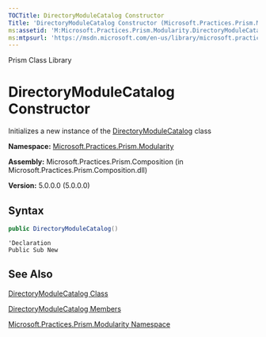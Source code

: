 ```yaml
---
TOCTitle: DirectoryModuleCatalog Constructor
Title: 'DirectoryModuleCatalog Constructor (Microsoft.Practices.Prism.Modularity)'
ms:assetid: 'M:Microsoft.Practices.Prism.Modularity.DirectoryModuleCatalog.\#ctor'
ms:mtpsurl: 'https://msdn.microsoft.com/en-us/library/microsoft.practices.prism.modularity.directorymodulecatalog.directorymodulecatalog(v=pandp.50)'
---
```


Prism Class Library

# DirectoryModuleCatalog Constructor

Initializes a new instance of the [DirectoryModuleCatalog](https://msdn.microsoft.com/en-us/library/microsoft.practices.prism.modularity.directorymodulecatalog(v=pandp.50)) class

**Namespace:** [Microsoft.Practices.Prism.Modularity](https://msdn.microsoft.com/en-us/library/microsoft.practices.prism.modularity(v=pandp.50))

**Assembly:** Microsoft.Practices.Prism.Composition (in Microsoft.Practices.Prism.Composition.dll)

**Version:** 5.0.0.0 (5.0.0.0)

## Syntax

```C#
public DirectoryModuleCatalog()
```
```VB
'Declaration
Public Sub New
```

## See Also


[DirectoryModuleCatalog Class](https://msdn.microsoft.com/en-us/library/microsoft.practices.prism.modularity.directorymodulecatalog(v=pandp.50))

[DirectoryModuleCatalog Members](https://msdn.microsoft.com/en-us/library/microsoft.practices.prism.modularity.directorymodulecatalog_members(v=pandp.50))

[Microsoft.Practices.Prism.Modularity Namespace](https://msdn.microsoft.com/en-us/library/microsoft.practices.prism.modularity(v=pandp.50))

